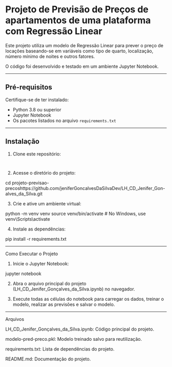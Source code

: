 # Projeto de Previsão de Preços de apartamentos de uma plataforma com Regressão Linear

Este projeto utiliza um modelo de Regressão Linear para prever o preço de locações baseando-se em variáveis como tipo de quarto, localização, número mínimo de noites e outros fatores. 

O código foi desenvolvido e testado em um ambiente Jupyter Notebook.

---

## Pré-requisitos

Certifique-se de ter instalado:

- Python 3.8 ou superior
- Jupyter Notebook
- Os pacotes listados no arquivo `requirements.txt`

---

## Instalação

1. Clone este repositório:
   ```bash
   
   

2. Acesse o diretório do projeto:

cd projeto-previsao-precoshttps://github.com/jeniferGoncalvesDaSilvaDev/LH_CD_Jenifer_Gon-alves_da_Silva.git


3. Crie e ative um ambiente virtual:

python -m venv venv
source venv/bin/activate   # No Windows, use venv\Scripts\activate


4. Instale as dependências:

pip install -r requirements.txt




---

Como Executar o Projeto

1. Inicie o Jupyter Notebook:

jupyter notebook


2. Abra o arquivo principal do projeto (LH_CD_Jenifer_Gonçalves_da_Silva.ipynb) no navegador.


3. Execute todas as células do notebook para carregar os dados, treinar o modelo, realizar as previsões e salvar o modelo.




---

Arquivos

LH_CD_Jenifer_Gonçalves_da_Silva.ipynb: Código principal do projeto.

modelo-pred-preco.pkl: Modelo treinado salvo para reutilização.

requirements.txt: Lista de dependências do projeto.

README.md: Documentação do projeto.


